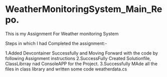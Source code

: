 # WeatherMonitoringSystem_Main_Repo.
This is my Assignment For Weather monitoring System

Steps in which I had Completed the assignment:-

1.Added Devcontainer Successfully and Moving Forward with the code by following Assignment instructions
2.SuccessFully Created Solutionfile, ClassLibrray nad ConsoleAPP for the Project.
3.Successfully MAde all the files in class library and written some code weatherdata.cs